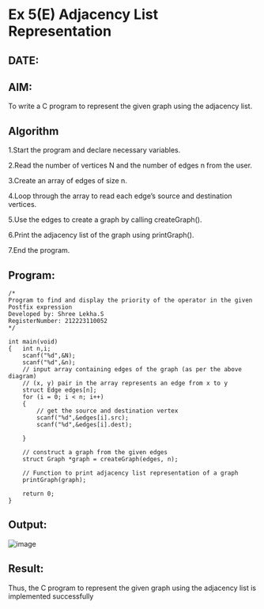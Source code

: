 # Ex 5(E) Adjacency List Representation
## DATE:
## AIM:
To write a C program to represent the given graph using the adjacency list.

## Algorithm

1.Start the program and declare necessary variables.

2.Read the number of vertices N and the number of edges n from the user.

3.Create an array of edges of size n.

4.Loop through the array to read each edge’s source and destination vertices.

5.Use the edges to create a graph by calling createGraph().

6.Print the adjacency list of the graph using printGraph().

7.End the program.

## Program:
```
/*
Program to find and display the priority of the operator in the given Postfix expression
Developed by: Shree Lekha.S
RegisterNumber: 212223110052
*/

int main(void)
{   int n,i;
    scanf("%d",&N);
    scanf("%d",&n);
    // input array containing edges of the graph (as per the above diagram)
    // (x, y) pair in the array represents an edge from x to y
    struct Edge edges[n];
    for (i = 0; i < n; i++)
    {
        // get the source and destination vertex
        scanf("%d",&edges[i].src);
        scanf("%d",&edges[i].dest);
      
    }
   
    // construct a graph from the given edges
    struct Graph *graph = createGraph(edges, n);
 
    // Function to print adjacency list representation of a graph
    printGraph(graph);
 
    return 0;
}
```

## Output:
![image](https://github.com/user-attachments/assets/5085a7dc-c0a1-4674-b2c2-aeb01ffbd2ed)


## Result:
Thus, the C program to represent the given graph using the adjacency list is implemented successfully
